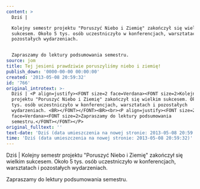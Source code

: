```yaml
---
content: >
  Dziś | 

  Kolejny semestr projektu "Poruszyć Niebo i Ziemię" zakończył się wielkim
  sukcesem. Około 5 tys. osób uczestniczyło w konferencjach, warsztatach i
  pozostałych wydarzeniach. 


  Zapraszamy do lektury podsumowania semestru.
source: jom
title: Tej jesieni prawdziwie poruszyliśmy niebo i ziemię!
publish_down: '0000-00-00 00:00:00'
created: '2013-05-08 20:59:32'
id: '766'
original_introtext: >-
  Dziś | <P align=justify><FONT size=2 face=Verdana><FONT size=2>Kolejny semestr
  projektu "Poruszyć Niebo i Ziemię" zakończył się wielkim sukcesem. Około 5
  tys. osób uczestniczyło w konferencjach, warsztatach i pozostałych
  wydarzeniach. <BR></FONT></FONT><BR><br><P align=justify><FONT size=2
  face=Verdana><FONT size=2>Zapraszamy do lektury podsumowania
  semestru.</FONT></FONT></P>
original_fulltext: ''
text-date: 'Dziś (data umieszczenia na nowej stronie: 2013-05-08 20:59:32)'
time: 'Dziś (data umieszczenia na nowej stronie: 2013-05-08 20:59:32)'
---
```

Dziś | 
Kolejny semestr projektu "Poruszyć Niebo i Ziemię" zakończył się wielkim sukcesem. Około 5 tys. osób uczestniczyło w konferencjach, warsztatach i pozostałych wydarzeniach. 

Zapraszamy do lektury podsumowania semestru.


<!--{{json:{"created_date":"2013-05-08 20:59:32","publish_down":"0000-00-00 00:00:00","id":"766"}}}-->